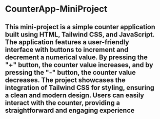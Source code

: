 # CounterApp-MiniProject

## This mini-project is a simple counter application built using HTML, Tailwind CSS, and JavaScript. The application features a user-friendly interface with buttons to increment and decrement a numerical value. By pressing the "+" button, the counter value increases, and by pressing the "-" button, the counter value decreases. The project showcases the integration of Tailwind CSS for styling, ensuring a clean and modern design. Users can easily interact with the counter, providing a straightforward and engaging experience
